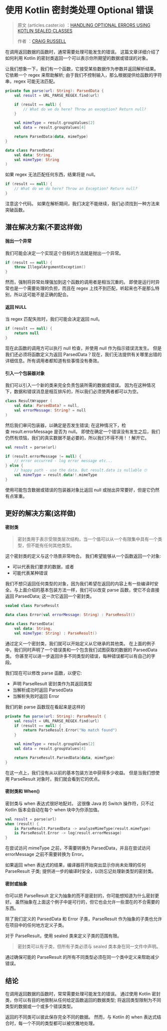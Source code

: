 # 	使用 Kotlin 密封类处理 Optional 错误

> 原文 (articles.caster.io) ：[HANDLING OPTIONAL ERRORS USING KOTLIN SEALED CLASSES](https://articles.caster.io/android/handling-optional-errors-using-kotlin-sealed-classes/)
>
> 作者 ：[CRAIG RUSSELL](https://articles.caster.io/author/craigrussell/)

在调用返回数据的函数时，通常需要处理可能发生的错误。 这篇文章详细介绍了如何利用 Kotlin 的密封类返回一个可以表示你所期望的数据或错误的对象。

让我们想象一下，我们有一个函数，它接受某些数据作为参数并返回解析结果。 它依赖一个 regex 来帮助解析; 由于我们不控制输入，那么根据提供给函数的字符串，regex 可能无法匹配。

```kotlin
private fun parse(url: String): ParsedData {
    val result = URL_PARSE_REGEX.find(url)

    if (result == null) {
        // What do we do here? Throw an exception? Return null?
    }

    val mimeType = result.groupValues[2]
    val data = result.groupValues[4]

    return ParsedData(data, mimeType)
}

data class ParsedData(
    val data: String,
    val mimeType: String
)
```

如果 regex 无法匹配任何东西，结果将是 null。

```Kotlin
if (result == null) {
    // What do we do here? Throw an Exception? Return null?
}
```

注意这个代码。 如果在解析期间，我们决定不能继续，我们必须找到一种方法来突破函数。

## 潜在解决方案(不要这样做)

#### 抛出一个异常

我们可能会决定一个实现这个目标的方法就是抛出一个异常。

```kotlin
if (result == null) {        
    throw IllegalArgumentException()
}
```

然而，强制将异常处理强加到这个函数的调用者是相当沉重的。 即使是运行时异常也是一个需要处理的负担，而且在 regex 上找不到匹配，听起来也不是那么特别，所以这可能不是正确的配合。

#### 返回 NULL

当 regex 匹配失败时，我们可能会决定返回 null。

```kotlin
if (result == null) {        
    return null
}
```

现在此函数的调用方可以执行 null 检查，并使用 null 作为指示错误流发生。 但是我们还必须将函数定义为返回 ParsedData？现在，我们无法提供有关哪里出错的详细信息。所有调用者都知道有些事情没有奏效。

#### 引入一个包装器对象

我们可以引入一个新的类来完全负责包装所需的数据或错误。 因为在这种情况下，数据和错误消息是相互排斥的，所以我们必须使两者都可以为空。

```kotlin
class ResultWrapper (
    val data: ParsedData? = null,
    val errorMessage: String? = null
)
```

然后我们审问包装器，以确定是否发生错误; 在这种情况下，检查 result.errorMessage 是否为 null。 即使在确定一个错误没有发生之后，我们仍然有烦恼，我们的真实数据不是必要的，所以我们不得不用 ! ！解开它。

```kotlin
val result = parse(url)

if (result.errorMessage != null) {
    // error occurred - log error message etc... 
} else {
    // happy path - use the data. But result.data is nullable 🙄
    val mimeType = result.data!!.mimeType
}
```

使用可能包含数据或错误的包装器对象比返回 null 或抛出异常要好，但是它仍然有点笨重。

## 更好的解决方案(这样做)

#### 密封类

> 密封类用于表示受限类层次结构，当一个值可以从一个有限集中具有一个类型，但不能有任何其他类型。

这个密封类的定义与这个场景非常吻合。 我们希望能够从一个函数返回一个对象:

- 可以代表我们要求的数据，或者
- 可能代表某种错误

我们不想只返回任何类型的对象，因为我们希望在返回的内容上有一些编译时安全。与上面介绍的基本包装方法一样，我们可以改变 parse 函数，使它不会直接返回 ParsedData; 这一次它返回一个密封类。

```kotlin
sealed class ParseResult 

data class Error(val errorMessage: String) : ParseResult()

data class ParsedData(
    val data: String,
    val mimeType: String) : ParseResult()
```

通过定义一个密封类，我们就可以开始定义从它继承的其他类。 在上面的例子中，我们同时声明了一个错误类和一个包含我们试图获取的数据的 ParsedData 类。 你甚至可以进一步返回许多不同类型的错误，每种错误都可以有自己的字段。

我们现在可以修改 parse 函数，以便它:

- 声明 ParseResult 密封类作为其返回类型
- 当解析成功时返回 ParsedData
- 当解析失败时返回 Error

我们的新 parse 函数现在看起来是这样的

```kotlin
private fun parse(url: String): ParseResult {
    val result = URL_PARSE_REGEX.find(url)
    if (result == null) {
        return ParseResult.Error("No match found")
    }

    val mimeType = result.groupValues[2]
    val data = result.groupValues[4]

    return ParseResult.ParsedData(data, mimeType)
}
```

在这一点上，我们没有从以前的基本包装方法中获得多少收益。 但是当我们想使用 ParseResult 对象时，我们就会看到它的优点。

#### 密封类和 When()

密封类与 when 表达式很好地配对。 这很像 Java 的 Switch 操作符，只不过 Kotlin 版本会自动在每个 when 块中为你添加值。

```kotlin
val result = parse(url)
when (result) {
    is ParseResult.ParsedData -> analyzeMimeType(result.mimeType)
    is ParseResult.Error -> log(result.errorMessage)
}
```

在尝试访问 mimeType 之前，不需要转换为 ParsedData，并且在尝试访问 errorMessage 之前不需要转换为 Error。

如果返回 when 表达式的结果，编译器将开始突出显示你尚未处理的任何 ParseResult 子类; 提供进一步的编译时安全，以防忘记处理新类型的密封类。

#### 密封或抽象

你可以把 ParseResult 定义为抽象的而不是密封的，你可能想知道为什么密封更好。 虽然抽象在上面这个例子中是可行的，但它也会允许一些潜在的不合需要的东西。

除了我们定义的 ParsedData 和 Error 子类，ParseResult 作为抽象的子类也允许在项目中的任何地方定义子类。

对于 ParseResult，使用 sealed 类来定义子类的范围有限。

> 密封类可以有子类，但所有子类必须与 sealed 类本身在同一文件中声明。

通过确保可能的 ParseResult 的所有不同类型必须在同一个类中定义来帮助减少错误。

## 结论

在调用返回数据的函数时，常常需要处理可能发生的错误。 通过使用 Kotlin 密封类，你可以有目的地限制从任何给定函数返回的数据类型; 将返回类型限制为不同类型的数据或一个或多个错误类型。

返回的不同类可以彼此保存完全不同的数据。 然而，与 Kotlin 的 when 表达式结合时，每一个不同的类型都可以被优雅地处理。

